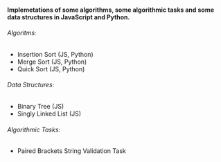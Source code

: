 #### Implemetations of some algorithms, some algorithmic tasks and some data structures in JavaScript and Python.


###### Algoritms:
  - Insertion Sort (JS, Python)
  - Merge Sort (JS, Python)
  - Quick Sort (JS, Python)

###### Data Structures:
  - Binary Tree (JS)
  - Singly Linked List (JS)

###### Algorithmic Tasks:
  - Paired Brackets String Validation Task